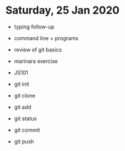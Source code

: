# Saturday, 25 Jan 2020

- typing follow-up
- command line + programs

- review of git basics
- marinara exercise
- JS101

- git init
- git clone
- git add
- git status
- git commit
- git push
